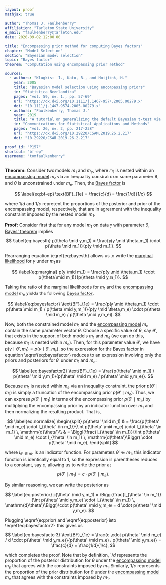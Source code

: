 ```yaml
---
layout: proof
mathjax: true

author: "Thomas J. Faulkenberry"
affiliation: "Tarleton State University"
e_mail: "faulkenberry@tarleton.edu"
date: 2020-09-02 12:00:00

title: "Encompassing prior method for computing Bayes factors"
chapter: "Model Selection"
section: "Bayesian model selection"
topic: "Bayes factor"
theorem: "Computation using encompassing prior method"

sources:
  - authors: "Klugkist, I., Kato, B., and Hoijtink, H."
    year: 2005
    title: "Bayesian model selection using encompassing priors"
    in: "Statistica Neerlandica"
    pages: "vol. 59, no. 1., pp. 57-69"
    url: "https://dx.doi.org/10.1111/j.1467-9574.2005.00279.x"
    doi: "10.1111/j.1467-9574.2005.00279.x"
  - authors: "Faulkenberry, Thomas J."
    year: 2019
    title: "A tutorial on generalizing the default Bayesian t-test via posterior sampling and encompassing priors"
    in: "Communications for Statistical Applications and Methods"
    pages: "vol. 26, no. 2, pp. 217-238"
    url: "https://dx.doi.org/10.29220/CSAM.2019.26.2.217"
    doi: "10.29220/CSAM.2019.26.2.217"

proof_id: "P157"
shortcut: "bf-ep"
username: "tomfaulkenberry"
---
```



**Theorem:** Consider two models $m_1$ and $m_e$, where $m_1$ is nested within an [encompassing model](/D/encm) $m_e$ via an inequality constraint on some parameter $\theta$, and $\theta$ is unconstrained under $m_e$. Then, the [Bayes factor](/D/bf) is

$$ \label{eq:bf-ep}
  \text{BF}_{1e} = \frac{c}{d} = \frac{1/d}{1/c}
$$

where $1/d$ and $1/c$ represent the proportions of the posterior and prior of the encompassing model, respectively, that are in agreement with the inequality constraint imposed by the nested model $m_1$.

**Proof:** Consider first that for any model $m_1$ on data $y$ with parameter $\theta$, [Bayes' theorem](/P/bayes-th) implies

$$ \label{eq:bayesth}
  p(\theta \mid y,m_1) = \frac{p(y \mid \theta,m_1) \cdot p(\theta \mid m_1)}{p(y \mid m_1)}.
$$

Rearranging equation \eqref{eq:bayesth} allows us to write the [marginal likelihood](/D/ml) for $y$ under $m_1$ as

$$ \label{eq:marginal}
  p(y \mid m_1) = \frac{p(y \mid \theta,m_1) \cdot p(\theta \mid m_1)}{p(\theta \mid y,m_1)}.
$$

Taking the ratio of the marginal likelihoods for $m_1$ and the [encompassing model](/D/encm) $m_e$ yields the following [Bayes factor](/D/bf):

$$ \label{eq:bayesfactor}
  \text{BF}_{1e} = \frac{p(y \mid \theta,m_1) \cdot p(\theta \mid m_1) / p(\theta \mid y,m_1)}{p(y \mid \theta,m_e) \cdot p(\theta \mid m_e) / p(\theta \mid y,m_e)}.
$$

Now, both the constrained model $m_1$ and the [encompassing model](/D/encm) $m_e$ contain the same parameter vector $\theta$. Choose a specific value of $\theta$, say $\theta'$, that exists in the support of both models $m_1$ and $m_e$ (we can do this, because $m_1$ is nested within $m_e$). Then, for this parameter value $\theta'$, we have $p(y \mid \theta',m_1)=p(y \mid \theta',m_e)$, so the expression for the Bayes factor in equation \eqref{eq:bayesfactor} reduces to an expression involving only the priors and posteriors for $\theta'$ under $m_1$ and $m_e$:

$$ \label{eq:bayesfactor2}
  \text{BF}_{1e} = \frac{p(\theta' \mid m_1) / p(\theta' \mid y,m_1)}{p(\theta' \mid m_e) / p(\theta' \mid y,m_e)}.
$$

Because $m_1$ is nested within $m_e$ via an inequality constraint, the prior $p(\theta' \mid m_1)$ is simply a truncation of the encompassing prior $p(\theta' \mid m_e)$. Thus, we can express $p(\theta' \mid m_1)$ in terms of the encompassing prior $p(\theta' \mid m_e)$ by multiplying the encompassing prior by an indicator function over $m_1$ and then normalizing the resulting product.  That is,

$$ \label{eq:normalize}
\begin{split}
  p(\theta' \mid m_1) & = \frac{p(\theta' \mid m_e) \cdot I_{\theta' \in m_1}}{\int p(\theta' \mid m_e) \cdot I_{\theta' \in m_1} \, \mathrm{d}\theta'}\\
                      & = \Biggl(\frac{I_{\theta' \in m_1}}{\int p(\theta' \mid m_e) \cdot I_{\theta' \in m_1} \, \mathrm{d}\theta'}\Biggr) \cdot p(\theta' \mid m_e),
\end{split}
$$

where $I_{\theta' \in m_1}$ is an indicator function. For parameters $\theta' \in m_1$, this indicator function is identically equal to 1, so the expression in parentheses reduces to a constant, say $c$, allowing us to write the prior as

$$ \label{eq:prior}
  p(\theta' \mid m_1) = c \cdot p(\theta' \mid m_e).
$$

By similar reasoning, we can write the posterior as

$$ \label{eq:posterior}
  p(\theta' \mid y,m_1) = \Biggl(\frac{I_{\theta' \in m_1}}{\int p(\theta' \mid y,m_e) \cdot I_{\theta' \in m_1} \, \mathrm{d}\theta'}\Biggr)\cdot p(\theta' \mid y,m_e) = d \cdot p(\theta' \mid y,m_e).
$$

Plugging \eqref{eq:prior} and \eqref{eq:posterior} into \eqref{eq:bayesfactor2}, this gives us

$$ \label{eq:bayesfactor3}
  \text{BF}_{1e} = \frac{c \cdot p(\theta' \mid m_e) / d \cdot p(\theta' \mid y,m_e)}{p(\theta' \mid m_e) / p(\theta' \mid y,m_e)} = \frac{c}{d} = \frac{1/d}{1/c},
$$

which completes the proof. Note that by definition, $1/d$ represents the proportion of the posterior distribution for $\theta$ under the [encompassing model](/D/encm) $m_e$ that agrees with the constraints imposed by $m_1$.  Similarly, $1/c$ represents the proportion of the prior distribution for $\theta$ under the [encompassing model](/D/encm) $m_e$ that agrees with the constraints imposed by $m_1$.